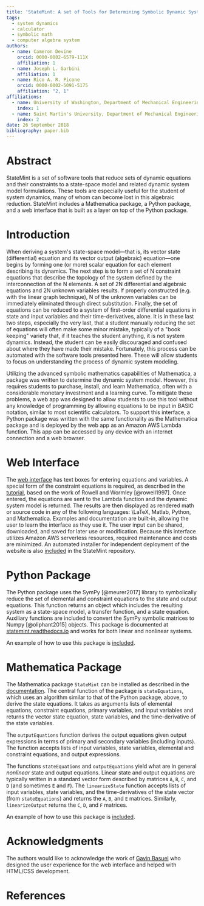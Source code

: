 ```yaml
---
title: 'StateMint: A set of Tools for Determining Symbolic Dynamic System Models using Linear Graph Methods'
tags:
  - system dynamics
  - calculator
  - symbolic math
  - computer algebra system
authors:
  - name: Cameron Devine
    orcid: 0000-0002-6579-111X
    affiliation: 1
  - name: Joseph L. Garbini
    affiliation: 1
  - name: Rico A. R. Picone
    orcid: 0000-0002-5091-5175
    affiliation: "2, 1"
affiliations:
  - name: University of Washington, Department of Mechanical Engineering
    index: 1
  - name: Saint Martin's University, Department of Mechanical Engineering
    index: 2
date: 26 September 2018
bibliography: paper.bib
---
```


# Abstract

StateMint is a set of software tools that reduce sets of dynamic equations and their constraints to a state-space model and related dynamic system model formulations.
These tools are especially useful for the student of system dynamics, many of whom can become lost in this algebraic reduction.
StateMint includes a Mathematica package, a Python package, and a web interface that is built as a layer on top of the Python package.

# Introduction

When deriving a system's state-space model&mdash;that is, its vector state (differential) equation and its vector output (algebraic) equation&mdash;one begins by forming one (or more) scalar equation for each element describing its dynamics.
The next step is to form a set of N constraint equations that describe the topology of the system defined by the interconnection of the N elements.
A set of 2N differential and algebraic equations and 2N unknown variables results.
If properly constructed (e.g. with the linear graph technique), N of the unknown variables can be immediately eliminated through direct substitution.
Finally, the set of equations can be reduced to a system of first-order differential equations in state and input variables and their time-derivatives, alone.
It is in these last two steps, especially the very last, that a student manually reducing the set of equations will often make some minor mistake, typically of a "book keeping" variety that, if it teaches the student anything, it is not system dynamics.
Instead, the student can be easily discouraged and confused about where they have made their mistake.
Fortunately, this process can be automated with the software tools presented here.
These will allow students to focus on understanding the process of dynamic system modeling.

Utilizing the advanced symbolic mathematics capabilities of Mathematica, a package was written to determine the dynamic system model.
However, this requires students to purchase, install, and learn Mathematica, often with a considerable monetary investment and a learning curve.
To mitigate these problems, a web app was designed to allow students to use this tool without any knowledge of programming by allowing equations to be input in BASIC notation, similar to most scientific calculators.
To support this interface, a Python package was written with the same functionality as the Mathematica package and is deployed by the web app as an Amazon AWS Lambda function.
This app can be accessed by any device with an internet connection and a web browser.

# Web Interface

The [web interface](http://statemint.camerondevine.me/) has text boxes for entering equations and variables.
A special form of the constraint equations is required, as described in the [tutorial](https://github.com/CameronDevine/StateMint/blob/master/tutorial.md), based on the work of Rowell and Wormley [@rowell1997].
Once entered, the equations are sent to the Lambda function and the dynamic system model is returned.
The results are then displayed as rendered math or source code in any of the following languages: \LaTeX, Matlab, Python, and Mathematica.
Examples and documentation are built-in, allowing the user to learn the interface as they use it.
The user input can be shared, downloaded, and saved for later use or modification.
Because this interface utilizes Amazon AWS serverless resources, required maintenance and costs are minimized.
An automated installer for independent deployment of the website is also [included](https://github.com/CameronDevine/StateMint/tree/master/web) in the StateMint repository.

# Python Package

The Python package uses the SymPy [@meurer2017] library to symbolically reduce the set of elemental and constraint equations to the state and output equations.
This function returns an object which includes the resulting system as a state-space model, a transfer function, and a state equation.
Auxiliary functions are included to convert the SymPy symbolic matrices to Numpy [@oliphant2015] objects.
This package is documented at [statemint.readthedocs.io](https://statemint.readthedocs.io/en/latest/) and works for both linear and nonlinear systems.

An example of how to use this package is [included](https://github.com/CameronDevine/StateMint/blob/master/python/Example.ipynb).

# Mathematica Package

The Mathematica package `StateMint` can be installed as described in the [documentation](https://github.com/CameronDevine/StateMint/blob/master/mathematica/README.md). The central function of the package is `stateEquations`, which uses an algorithm similar to that of the Python package, above, to derive the state equations. It takes as arguments lists of elemental equations, constraint equations, primary variables, and input variables and returns the vector state equation, state variables, and the time-derivative of the state variables.

The `outputEquations` function derives the output equations given output expressions in terms of primary and secondary variables (including inputs). The function accepts lists of input variables, state variables, elemental and constraint equations, and output expressions.

The functions `stateEquations` and `outputEquations` yield what are in general *nonlinear* state and output equations. Linear state and output equations are typically written in a standard vector form described by matrices `A`, `B`, `C`, and `D` (and sometimes `E` and `F`). The `linearizeState` function accepts lists of input variables, state variables, and the time-derivatives of the state vector (from `stateEquations`) and returns the `A`, `B`, and `E` matrices. Similarly, `linearizeOutput` returns the `C`, `D`, and `F` matrices.

An example of how to use this package is [included](https://github.com/CameronDevine/StateMint/blob/master/mathematica/Example.nb).

# Acknowledgments

The authors would like to acknowledge the work of [Gavin Basuel](https://www.gavinbasuel.com/) who designed the user experience for the web interface and helped with HTML/CSS development.

# References

<!--stackedit_data:
eyJkaXNjdXNzaW9ucyI6eyJ2QWlBMUtnQUJta1lPY01lIjp7In
RleHQiOiJCQVNJQyBub3RhdGlvbiIsInN0YXJ0IjoyODY1LCJl
bmQiOjI4Nzl9LCJ0dG5oaFpxdjhqekRqemtlIjp7InRleHQiOi
JBbiBhdXRvbWF0ZWQgaW5zdGFsbGVyIGZvciBpbmRlcGVuZGVu
dCBkZXBsb3ltZW50IG9mIHRoZSB3ZWJzaXRlIGlzIGFsc28gW2
luY2x14oCmIiwic3RhcnQiOjQwNTUsImVuZCI6NDIyN30sIkc3
SnhoWkpHZVV6Um9oSE8iOnsidGV4dCI6InN0YXRlLXNwYWNlIi
wic3RhcnQiOjQ0ODAsImVuZCI6NDQ5MX0sIlhaMnU3YnJlTTVO
QmZTNlIiOnsidGV4dCI6Im9iamVjdHMiLCJzdGFydCI6NDYzOS
wiZW5kIjo0NjQ2fSwiSGh1aXB5M2hmT2pnbm9EUyI6eyJ0ZXh0
IjoiVGhpcyBjb2RlIGlzIGRvY3VtZW50ZWQgYXQgW3JlYWR0aG
Vkb2NzLmlvXShodHRwczovL3N0YXRlbWludC5yZWFkdGhlZG9j
cy5pby9lbuKApiIsInN0YXJ0Ijo0NjQ4LCJlbmQiOjQ3OTh9fS
wiY29tbWVudHMiOnsiRXVPVXZiRmlINXFUbktRMCI6eyJkaXNj
dXNzaW9uSWQiOiJ2QWlBMUtnQUJta1lPY01lIiwic3ViIjoiZ2
g6MTAzOTQ4OTYiLCJ0ZXh0IjoiU2hvdWxkIHdlIGNpdGUgQkFT
SUMgbm90YXRpb24/IEkgZm91bmQgaXQgb24gV2lraXBlZGlhLC
AgXG5baHR0cHM6Ly9lbi53aWtpcGVkaWEub3JnL3dpa2kvQ2Fs
Y3VsYXRvcl9pbnB1dF9tZXRob2RzI0JBU0lDX25vdGF0aW9uXS
hodHRwczovL2VuLndpa2lwZWRpYS5vcmcvd2lraS9DYWxjdWxh
dG9yX2lucHV0X21ldGhvZHMjQkFTSUNfbm90YXRpb24pIiwiY3
JlYXRlZCI6MTU0Mzk1Mzc1NDY0OX0sIkVVRDZaRVlLc09aWUFX
cWYiOnsiZGlzY3Vzc2lvbklkIjoidkFpQTFLZ0FCbWtZT2NNZS
IsInN1YiI6ImdvOjEwMjkwNTQzNTUzMDg5NjQ3NDgwMCIsInRl
eHQiOiJJIHRoaW5rIHRoYXQgd291bGQgYmUgZ29vZCB0byBjaX
RlIGl0IC4uLiBCQVNJQyBpcyBhIGxhbmd1YWdlLCByaWdodD8g
U28gSSdkIGNpdGUgaXQgaG93ZXZlciB5b3UndmUgYmVlbiBjaX
RpbmcgdGhlIG90aGVycyAuLi4iLCJjcmVhdGVkIjoxNTQ0NTE2
MjYxMzc1fSwiaFpCS09ZeWc4UW1UTU9ycSI6eyJkaXNjdXNzaW
9uSWQiOiJ0dG5oaFpxdjhqekRqemtlIiwic3ViIjoiZ286MTAy
OTA1NDM1NTMwODk2NDc0ODAwIiwidGV4dCI6IkRpZCBJIHByb3
Blcmx5IGNsYXJpZnkgdGhpcz8iLCJjcmVhdGVkIjoxNTQ0NTU3
MzI5NzQyfSwiYUplNkdCWTVsaVFjbklZZiI6eyJkaXNjdXNzaW
9uSWQiOiJ0dG5oaFpxdjhqekRqemtlIiwic3ViIjoiZ286MTAy
OTA1NDM1NTMwODk2NDc0ODAwIiwidGV4dCI6IkFsc28sIGRvZX
MgaXQgYWxsb3cgc29tZW9uZSB0byBob29rIHVwIHRoZWlyIG93
biBBV1MgaW5zdGFuY2UgLi4uIGFuZCBkaWQgeW91IGluY2x1ZG
UgZG9jcyBvbiBob3cgdG8gZ2V0IHRoZSBBV1Mgc2V0IHVwPyIs
ImNyZWF0ZWQiOjE1NDQ1NTczODc5Mjh9LCJpbDF0T2pTNzUxTj
lRV2hWIjp7ImRpc2N1c3Npb25JZCI6Ikc3SnhoWkpHZVV6Um9o
SE8iLCJzdWIiOiJnbzoxMDI5MDU0MzU1MzA4OTY0NzQ4MDAiLC
J0ZXh0IjoiV2Ugc2hvdWxkIGRvdWJsZSBjaGVjayB0aGF0IHdl
J3JlIGNvbnNpc3RlbnRseSBoeXBoZW5hdGluZyBzdGF0ZS1zcG
FjZSAuLi4gaXQncyB0aGUgc3RhbmRhcmQgdXNhZ2UiLCJjcmVh
dGVkIjoxNTQ0NTU4NjY3ODk3fSwiWnQ5ckdXSG9KdXN1NXdLdi
I6eyJkaXNjdXNzaW9uSWQiOiJYWjJ1N2JyZU01TkJmUzZSIiwi
c3ViIjoiZ286MTAyOTA1NDM1NTMwODk2NDc0ODAwIiwidGV4dC
I6IldoYXQga2luZCBvZiBvYmplY3RzPyBBcmUgdGhleSBjYWxs
ZWQgbnVtZXJpY2FsIGFycmF5cyBvciBzb21ldGhpbmc/IiwiY3
JlYXRlZCI6MTU0NDU1ODc5MzM5MH0sIkUzMjFWd2xsQ0c4OGVH
SmciOnsiZGlzY3Vzc2lvbklkIjoiSGh1aXB5M2hmT2pnbm9EUy
IsInN1YiI6ImdvOjEwMjkwNTQzNTUzMDg5NjQ3NDgwMCIsInRl
eHQiOiJBIGdlbmVyYWwgY29tbWVudCBvbiBoeXBlcmxpbmtzLi
BJIGtub3cgdGhpcyBqb3VybmFsIGlzIHZlcnkgZGlnaXRhbGx5
IG9yaWVudGVkLCBidXQgSSd2ZSBzdGFydGVkIHVzaW5nIHRoZS
Bmb2xsb3dpbmcgcGFyYWRpZ20gZm9yIGltcG9ydGFudCBoeXBl
cmxpbmtzOiBmb3IgdGhlIGRpc3BsYXllZCB0ZXh0LCBJIHVzZS
B0aGUgZnVsbCBVUkwgKGV4Y2VwdCB0aGUgXCJodHRwczovL3d3
dy5cIiksIG9uIGl0cyBvd24gbGluZSwgY2VudGVyZWQsIGluIH
R5cGV3cml0ZXIgZm9udCwgd2l0aG91dCBhIHNlbGVjdGFibGUg
cGVyaW9kIGF0IHRoZSBlbmQgKGluIExhVGVYIEkgY2FuIG1ha2
UgYW4gdW5zZWxlY3RhYmxlIHBlcmlvZCkuIEknbSBub3Qgc3Vy
ZSBpZiB5b3Ugd2FudCB0byBhZG9wdCBzb21ldGhpbmcgc2ltaW
xhciwgaGVyZSwgYnV0IGl0IGhhcyB0aGUgYWR2YW50YWdlIG9m
IHN1cnZpdmluZyBwcmludGluZyBhbmQgY2FsbGluZyBhdHRlbn
Rpb24gdG8gdGhlIFVSTCIsImNyZWF0ZWQiOjE1NDQ1NTkwNzE4
MzB9LCJWN0pyTmtQc3pqTEZWdFAyIjp7ImRpc2N1c3Npb25JZC
I6InR0bmhoWnF2OGp6RGp6a2UiLCJzdWIiOiJnaDoxMDM5NDg5
NiIsInRleHQiOiJUaGUgaW5zdGFsbGVyIGRlcGxveXMgdGhlIG
5lY2Vzc2FyeSBjb2RlIHRvIHRoZWlyIEFXUyBhY2NvdW50LCB0
aGVuIHBsYWNlcyB0aGUgbmVjZXNzYXJ5IGZpbGVzIGluIHRoZS
Bgd2ViL0hUTUxgIGZvbGRlciBzbyB0aG9zZSBmaWxlcyBjYW4g
YmUgdXBsb2FkZWQgdG8gYSB3ZWIgc2VydmVyLiIsImNyZWF0ZW
QiOjE1NDQ1NjAxNTE4NDh9fSwiaGlzdG9yeSI6Wy0xMDY5ODA5
ODU3LDExMzMyNDQ2NjQsLTEyNjA1NTQ1NTAsLTE2ODM0Njk0ND
ksLTExNzE1MDk3OTksLTI2Nzc2NjM5NSwtNTU2OTQwMzA3LDQz
Mzc0NDY5MywtMzg3NTMyOTIwLDMyMzMyNjY4NCw1MTI2MDk1OT
YsLTE5NDk0MTM2MDIsLTQyMjA0MTU5NSwtMTY1NTU2ODQxNCwt
MTIwOTc1MDc5NiwtNzM1NjA1NDY1LDE3MTcyMDAwODYsLTE1MT
M5MDUwMDcsMjAyMjI5NTM3NywtOTIwOTY5NjYzXX0=
-->